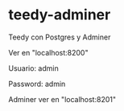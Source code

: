 # teedy-adminer
Teedy con Postgres y Adminer

Ver en "localhost:8200"

Usuario: admin

Password: admin

Adminer ver en "localhost:8201"
